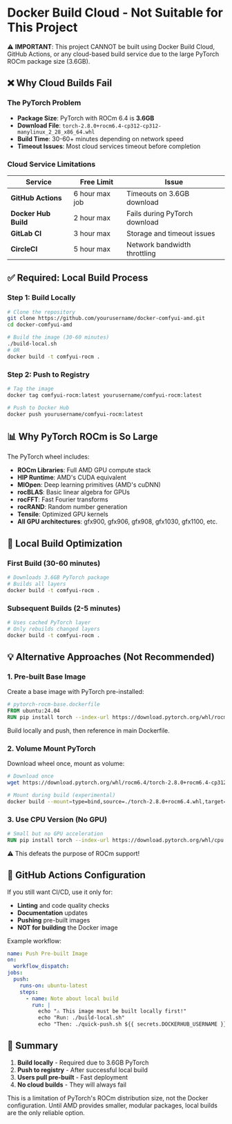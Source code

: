 # Docker Build Cloud - Not Suitable for This Project

⚠️ **IMPORTANT**: This project CANNOT be built using Docker Build Cloud, GitHub Actions, or any cloud-based build service due to the large PyTorch ROCm package size (3.6GB).

## ❌ Why Cloud Builds Fail

### **The PyTorch Problem**
- **Package Size**: PyTorch with ROCm 6.4 is **3.6GB**
- **Download File**: `torch-2.8.0+rocm6.4-cp312-cp312-manylinux_2_28_x86_64.whl`
- **Build Time**: 30-60+ minutes depending on network speed
- **Timeout Issues**: Most cloud services timeout before completion

### **Cloud Service Limitations**

| Service | Free Limit | Issue |
|---------|------------|-------|
| **GitHub Actions** | 6 hour max job | Timeouts on 3.6GB download |
| **Docker Hub Build** | 2 hour max | Fails during PyTorch download |
| **GitLab CI** | 3 hour max | Storage and timeout issues |
| **CircleCI** | 5 hour max | Network bandwidth throttling |

## ✅ Required: Local Build Process

### **Step 1: Build Locally**
```bash
# Clone the repository
git clone https://github.com/yourusername/docker-comfyui-amd.git
cd docker-comfyui-amd

# Build the image (30-60 minutes)
./build-local.sh
# OR
docker build -t comfyui-rocm .
```

### **Step 2: Push to Registry**
```bash
# Tag the image
docker tag comfyui-rocm:latest yourusername/comfyui-rocm:latest

# Push to Docker Hub
docker push yourusername/comfyui-rocm:latest
```

## 📊 Why PyTorch ROCm is So Large

The PyTorch wheel includes:
- **ROCm Libraries**: Full AMD GPU compute stack
- **HIP Runtime**: AMD's CUDA equivalent
- **MIOpen**: Deep learning primitives (AMD's cuDNN)
- **rocBLAS**: Basic linear algebra for GPUs
- **rocFFT**: Fast Fourier transforms
- **rocRAND**: Random number generation
- **Tensile**: Optimized GPU kernels
- **All GPU architectures**: gfx900, gfx906, gfx908, gfx1030, gfx1100, etc.

## 🔧 Local Build Optimization

### **First Build** (30-60 minutes)
```bash
# Downloads 3.6GB PyTorch package
# Builds all layers
docker build -t comfyui-rocm .
```

### **Subsequent Builds** (2-5 minutes)
```bash
# Uses cached PyTorch layer
# Only rebuilds changed layers
docker build -t comfyui-rocm .
```

## 💡 Alternative Approaches (Not Recommended)

### **1. Pre-built Base Image**
Create a base image with PyTorch pre-installed:
```dockerfile
# pytorch-rocm-base.dockerfile
FROM ubuntu:24.04
RUN pip install torch --index-url https://download.pytorch.org/whl/rocm6.4
```
Build locally and push, then reference in main Dockerfile.

### **2. Volume Mount PyTorch**
Download wheel once, mount as volume:
```bash
# Download once
wget https://download.pytorch.org/whl/rocm6.4/torch-2.8.0+rocm6.4-cp312-cp312-manylinux_2_28_x86_64.whl

# Mount during build (experimental)
docker build --mount=type=bind,source=./torch-2.8.0+rocm6.4.whl,target=/tmp/torch.whl .
```

### **3. Use CPU Version (No GPU)**
```dockerfile
# Small but no GPU acceleration
RUN pip install torch --index-url https://download.pytorch.org/whl/cpu
```
⚠️ This defeats the purpose of ROCm support!

## 📝 GitHub Actions Configuration

If you still want CI/CD, use it only for:
- **Linting** and code quality checks
- **Documentation** updates
- **Pushing** pre-built images
- **NOT for building** the Docker image

Example workflow:
```yaml
name: Push Pre-built Image
on:
  workflow_dispatch:
jobs:
  push:
    runs-on: ubuntu-latest
    steps:
      - name: Note about local build
        run: |
          echo "⚠️ This image must be built locally first!"
          echo "Run: ./build-local.sh"
          echo "Then: ./quick-push.sh ${{ secrets.DOCKERHUB_USERNAME }}"
```

## 🎯 Summary

1. **Build locally** - Required due to 3.6GB PyTorch
2. **Push to registry** - After successful local build
3. **Users pull pre-built** - Fast deployment
4. **No cloud builds** - They will always fail

This is a limitation of PyTorch's ROCm distribution size, not the Docker configuration. Until AMD provides smaller, modular packages, local builds are the only reliable option.